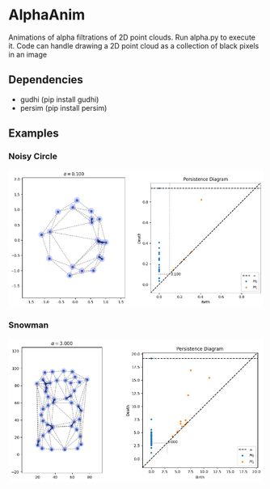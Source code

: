 # AlphaAnim
Animations of alpha filtrations of 2D point clouds.  Run alpha.py to execute it.  Code can handle drawing a 2D point cloud as a collection of black pixels in an image

## Dependencies
* gudhi (pip install gudhi)
* persim (pip install persim)

## Examples

### Noisy Circle
<img src = "noisycircle.gif">

### Snowman
<img src = "snowman.gif">